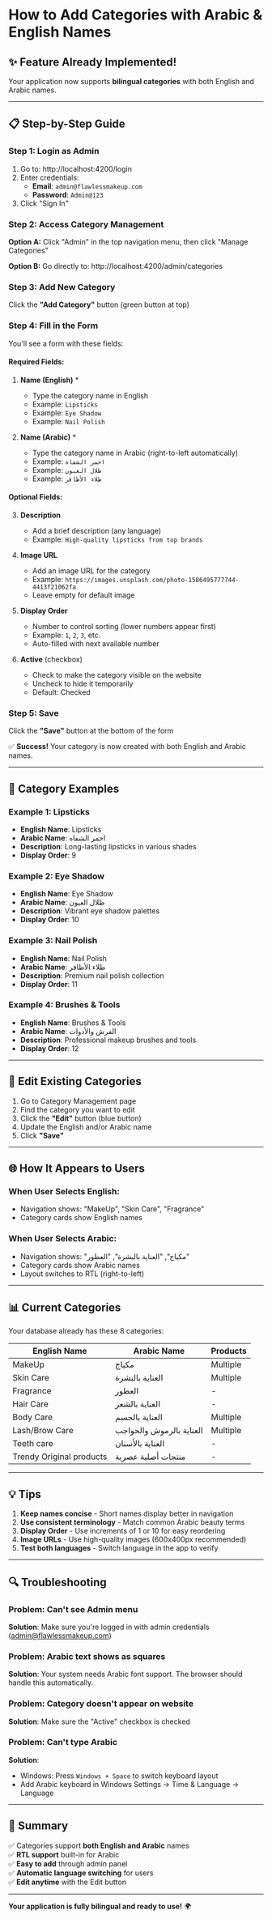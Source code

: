 # How to Add Categories with Arabic & English Names

## ✨ Feature Already Implemented!

Your application now supports **bilingual categories** with both English and Arabic names.

---

## 📋 Step-by-Step Guide

### Step 1: Login as Admin

1. Go to: http://localhost:4200/login
2. Enter credentials:
   - **Email**: `admin@flawlessmakeup.com`
   - **Password**: `Admin@123`
3. Click "Sign In"

### Step 2: Access Category Management

**Option A:** Click "Admin" in the top navigation menu, then click "Manage Categories"

**Option B:** Go directly to: http://localhost:4200/admin/categories

### Step 3: Add New Category

Click the **"Add Category"** button (green button at top)

### Step 4: Fill in the Form

You'll see a form with these fields:

#### Required Fields:

1. **Name (English)** *
   - Type the category name in English
   - Example: `Lipsticks`
   - Example: `Eye Shadow`
   - Example: `Nail Polish`

2. **Name (Arabic)** *
   - Type the category name in Arabic (right-to-left automatically)
   - Example: `احمر الشفاه`
   - Example: `ظلال العيون`
   - Example: `طلاء الأظافر`

#### Optional Fields:

3. **Description**
   - Add a brief description (any language)
   - Example: `High-quality lipsticks from top brands`

4. **Image URL**
   - Add an image URL for the category
   - Example: `https://images.unsplash.com/photo-1586495777744-4413f21062fa`
   - Leave empty for default image

5. **Display Order**
   - Number to control sorting (lower numbers appear first)
   - Example: `1`, `2`, `3`, etc.
   - Auto-filled with next available number

6. **Active** (checkbox)
   - Check to make the category visible on the website
   - Uncheck to hide it temporarily
   - Default: Checked

### Step 5: Save

Click the **"Save"** button at the bottom of the form

✅ **Success!** Your category is now created with both English and Arabic names.

---

## 🎨 Category Examples

### Example 1: Lipsticks
- **English Name**: Lipsticks
- **Arabic Name**: احمر الشفاه
- **Description**: Long-lasting lipsticks in various shades
- **Display Order**: 9

### Example 2: Eye Shadow
- **English Name**: Eye Shadow
- **Arabic Name**: ظلال العيون
- **Description**: Vibrant eye shadow palettes
- **Display Order**: 10

### Example 3: Nail Polish
- **English Name**: Nail Polish
- **Arabic Name**: طلاء الأظافر
- **Description**: Premium nail polish collection
- **Display Order**: 11

### Example 4: Brushes & Tools
- **English Name**: Brushes & Tools
- **Arabic Name**: الفرش والأدوات
- **Description**: Professional makeup brushes and tools
- **Display Order**: 12

---

## 🔄 Edit Existing Categories

1. Go to Category Management page
2. Find the category you want to edit
3. Click the **"Edit"** button (blue button)
4. Update the English and/or Arabic name
5. Click **"Save"**

---

## 🌐 How It Appears to Users

### When User Selects English:
- Navigation shows: "MakeUp", "Skin Care", "Fragrance"
- Category cards show English names

### When User Selects Arabic:
- Navigation shows: "مكياج", "العناية بالبشرة", "العطور"
- Category cards show Arabic names
- Layout switches to RTL (right-to-left)

---

## 📊 Current Categories

Your database already has these 8 categories:

| English Name | Arabic Name | Products |
|--------------|-------------|----------|
| MakeUp | مكياج | Multiple |
| Skin Care | العناية بالبشرة | Multiple |
| Fragrance | العطور | - |
| Hair Care | العناية بالشعر | - |
| Body Care | العناية بالجسم | Multiple |
| Lash/Brow Care | العناية بالرموش والحواجب | Multiple |
| Teeth care | العناية بالأسنان | - |
| Trendy Original products | منتجات أصلية عصرية | - |

---

## 💡 Tips

1. **Keep names concise** - Short names display better in navigation
2. **Use consistent terminology** - Match common Arabic beauty terms
3. **Display Order** - Use increments of 1 or 10 for easy reordering
4. **Image URLs** - Use high-quality images (600x400px recommended)
5. **Test both languages** - Switch language in the app to verify

---

## 🔍 Troubleshooting

### Problem: Can't see Admin menu
**Solution**: Make sure you're logged in with admin credentials (admin@flawlessmakeup.com)

### Problem: Arabic text shows as squares
**Solution**: Your system needs Arabic font support. The browser should handle this automatically.

### Problem: Category doesn't appear on website
**Solution**: Make sure the "Active" checkbox is checked

### Problem: Can't type Arabic
**Solution**: 
- Windows: Press `Windows + Space` to switch keyboard layout
- Add Arabic keyboard in Windows Settings → Time & Language → Language

---

## 🎯 Summary

✅ Categories support **both English and Arabic** names  
✅ **RTL support** built-in for Arabic  
✅ **Easy to add** through admin panel  
✅ **Automatic language switching** for users  
✅ **Edit anytime** with the Edit button  

---

**Your application is fully bilingual and ready to use!** 🌍




















